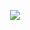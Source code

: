 <!-- Animated Typing Title -->
<p align="center">
  <img src="https://readme-typing-svg.demolab.com?font=Fira+Code&weight=700&pause=1000&color=FFD700&center=true&vCenter=true&width=500&lines=Hello%2C+I'm+Kupzed;Welcome+To+My+Github" />
</p>
